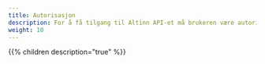 ```yaml
---
title: Autorisasjon
description: For å få tilgang til Altinn API-et må brukeren være autorisert.
weight: 10
---
```



{{% children description="true" %}}